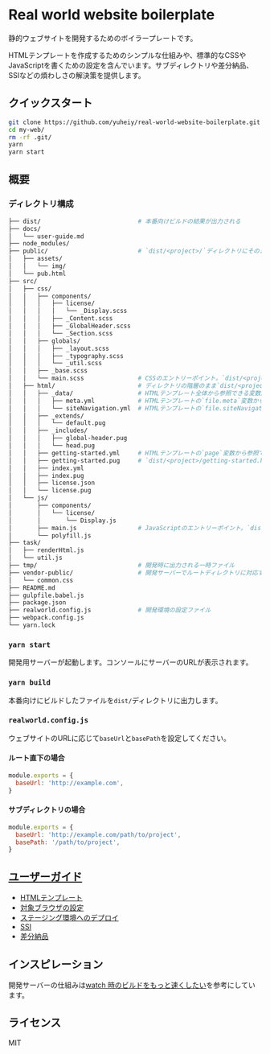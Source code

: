 # Real world website boilerplate

静的ウェブサイトを開発するためのボイラープレートです。

HTMLテンプレートを作成するためのシンプルな仕組みや、標準的なCSSやJavaScriptを書くための設定を含んでいます。サブディレクトリや差分納品、SSIなどの煩わしさの解決策を提供します。

## クイックスタート

```bash
git clone https://github.com/yuheiy/real-world-website-boilerplate.git my-web/
cd my-web/
rm -rf .git/
yarn
yarn start
```

## 概要

### ディレクトリ構成

```bash
├── dist/                           # 本番向けビルドの結果が出力される
├── docs/
│   └── user-guide.md
├── node_modules/
├── public/                         # `dist/<project>/`ディレクトリにそのままコピーされる
│   ├── assets/
│   │   └── img/
│   └── pub.html
├── src/
│   ├── css/
│   │   ├── components/
│   │   │   ├── license/
│   │   │   │   └── _Display.scss
│   │   │   ├── _Content.scss
│   │   │   ├── _GlobalHeader.scss
│   │   │   └── _Section.scss
│   │   ├── globals/
│   │   │   ├── _layout.scss
│   │   │   ├── _typography.scss
│   │   │   └── _util.scss
│   │   ├── _base.scss
│   │   └── main.scss               # CSSのエントリーポイント。`dist/<project>/assets/css/main.css`に出力される
│   ├── html/                       # ディレクトリの階層のまま`dist/<project>/`ディレクトリに出力される。`_`から始まるファイル及びディレクトリは除外される
│   │   ├── _data/                  # HTMLテンプレート全体から参照できる変数。ファイル名がキーになる
│   │   │   ├── meta.yml            # HTMLテンプレートの`file.meta`変数から参照できる
│   │   │   └── siteNavigation.yml  # HTMLテンプレートの`file.siteNavigation`変数から参照できる
│   │   ├── _extends/
│   │   │   └── default.pug
│   │   ├── _includes/
│   │   │   ├── global-header.pug
│   │   │   └── head.pug
│   │   ├── getting-started.yml     # HTMLテンプレートの`page`変数から参照できる。`getting-started.pug`でのみ有効
│   │   ├── getting-started.pug     # `dist/<project>/getting-started.html`に出力されるファイル
│   │   ├── index.yml
│   │   ├── index.pug
│   │   ├── license.json
│   │   └── license.pug
│   └── js/
│       ├── components/
│       │   └── license/
│       │       └── Display.js
│       ├── main.js                 # JavaScriptのエントリーポイント。`dist/<project>/assets/js/main.js`に出力される
│       └── polyfill.js
├── task/
│   ├── renderHtml.js
│   └── util.js
├── tmp/                            # 開発時に出力される一時ファイル
├── vendor-public/                  # 開発サーバーでルートディレクトリに対応するファイル。`dist/`ディレクトリに出力されない
│   └── common.css
├── README.md
├── gulpfile.babel.js
├── package.json
├── realworld.config.js             # 開発環境の設定ファイル
├── webpack.config.js
└── yarn.lock
```

### `yarn start`

開発用サーバーが起動します。コンソールにサーバーのURLが表示されます。

### `yarn build`

本番向けにビルドしたファイルを`dist/`ディレクトリに出力します。

### `realworld.config.js`

ウェブサイトのURLに応じて`baseUrl`と`basePath`を設定してください。

#### ルート直下の場合

```javascript
module.exports = {
  baseUrl: 'http://example.com',
}
```

#### サブディレクトリの場合

```javascript
module.exports = {
  baseUrl: 'http://example.com/path/to/project',
  basePath: '/path/to/project',
}
```

## [ユーザーガイド](/docs/user-guide.md)

- [HTMLテンプレート](/docs/user-guide.md#htmlテンプレート)
- [対象ブラウザの設定](/docs/user-guide.md#対象ブラウザの設定)
- [ステージング環境へのデプロイ](/docs/user-guide.md#ステージング環境へのデプロイ)
- [SSI](/docs/user-guide.md#ssi)
- [差分納品](/docs/user-guide.md#差分納品)

## インスピレーション

開発サーバーの仕組みは[watch 時のビルドをもっと速くしたい](https://speakerdeck.com/ktsn/watch-shi-falsebirudowomotutosu-kusitai)を参考にしています。

## ライセンス

MIT
